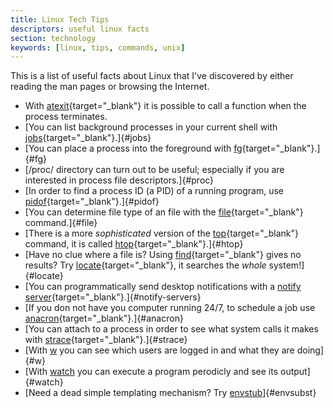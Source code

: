 ```yaml
---
title: Linux Tech Tips
descriptors: useful linux facts
section: technology
keywords: [linux, tips, commands, unix]
---
```


This is a list of useful facts about Linux that I\'ve discovered by
either reading the man pages or browsing the Internet.

-   With
    [atexit](https://www.man7.org/linux/man-pages/man3/atexit.3.html){target="_blank"}
    it is possible to call a function when the process terminates.
-   [You can list background processes in your current shell with
    [jobs](https://www.man7.org/linux/man-pages/man1/jobs.1p.html){target="_blank"}.]{#jobs}
-   [You can place a process into the foreground with
    [fg](https://www.man7.org/linux/man-pages/man1/fg.1p.html){target="_blank"}.]{#fg}
-   [/proc/ directory can turn out to be useful; especially if you are
    interested in process file descriptors.]{#proc}
-   [In order to find a process ID (a PID) of a running program, use
    [pidof](https://www.man7.org/linux/man-pages/man1/pidof.1.html){target="_blank"}.]{#pidof}
-   [You can determine file type of an file with the
    [file](https://www.man7.org/linux/man-pages/man1/file.1.html){target="_blank"}
    command.]{#file}
-   [There is a more *sophisticated* version of the
    [top](https://www.man7.org/linux/man-pages/man1/top.1.html){target="_blank"}
    command, it is called
    [htop](https://linux.die.net/man/1/htop){target="_blank"}.]{#htop}
-   [Have no clue where a file is? Using
    [find](https://linux.die.net/man/1/find){target="_blank"} gives no
    results? Try
    [locate](https://linux.die.net/man/1/locate){target="_blank"}, it
    searches the *whole* system!]{#locate}
-   [You can programmatically send desktop notifications with a [notify
    server](https://wiki.archlinux.org/index.php/Desktop_Notifications){target="_blank"}.]{#notify-servers}
-   [If you don not have you computer running 24/7, to schedule a job
    use
    [anacron](https://www.man7.org/linux/man-pages/man8/anacron.8.html){target="_blank"}.]{#anacron}
-   [You can attach to a process in order to see what system calls it
    makes with
    [strace](https://www.man7.org/linux/man-pages/man1/strace.1.html){target="_blank"}.]{#strace}
-   [With [w](https://www.man7.org/linux/man-pages/man1/w.1.html) you
    can see which users are logged in and what they are doing]{#w}
-   [With
    [watch](https://www.man7.org/linux/man-pages/man1/watch.1.html) you
    can execute a program perodicly and see its output]{#watch}
-   [Need a dead simple templating mechanism? Try
    [envstub](https://www.tutorialspoint.com/unix_commands/envsubst.htm)]{#envsubst}

